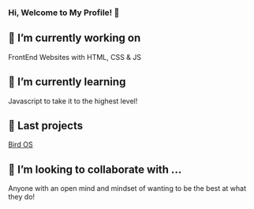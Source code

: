 ### Hi, Welcome to My Profile! 👋

## 🔭 I’m currently working on
FrontEnd Websites with HTML, CSS & JS

## 🌱 I’m currently learning 
Javascript to take it to the highest level!

## :closed_book: Last projects
[Bird OS](https://github.com/ChristianGris/Bird-OS)

## 👯 I’m looking to collaborate with ...
Anyone with an open mind and mindset of wanting to be the best at what they do!

<!--
**ChristianGris/ChristianGris** is a ✨ _special_ ✨ repository because its `README.md` (this file) appears on your GitHub profile.

Here are some ideas to get you started:

- 🔭 I’m currently working on ...
FrontEnd Websites with HTML, CSS & JS
- 🌱 I’m currently learning ...
Javascript to take it to the highest level!
- 👯 I’m looking to collaborate on ...
Anyone with an open mind and mindset of wanting to be the best at what they do!
- 🤔 I’m looking for help with ...
- 💬 Ask me about ...
- 📫 How to reach me: ...
- 😄 Pronouns: ...
- ⚡ Fun fact: ...
-->
